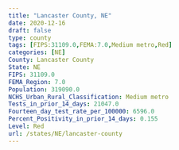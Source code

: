 ```yaml
---
title: "Lancaster County, NE"
date: 2020-12-16
draft: false
type: county
tags: [FIPS:31109.0,FEMA:7.0,Medium metro,Red]
categories: [NE]
County: Lancaster County
State: NE
FIPS: 31109.0
FEMA_Region: 7.0
Population: 319090.0
NCHS_Urban_Rural_Classification: Medium metro
Tests_in_prior_14_days: 21047.0
Fourteen_day_test_rate_per_100000: 6596.0
Percent_Positivity_in_prior_14_days: 0.155
Level: Red
url: /states/NE/lancaster-county
---
```



